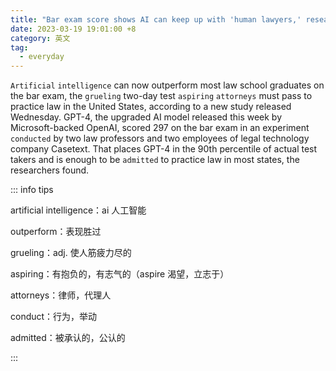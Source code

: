 ```yaml
---
title: "Bar exam score shows AI can keep up with 'human lawyers,' researchers say"
date: 2023-03-19 19:01:00 +8
category: 英文
tag:
  - everyday
---
```


`Artificial` `intelligence` can now outperform most law school graduates on the bar exam, the `grueling` two-day test `aspiring` `attorneys` must pass to practice law in the United States, according to a new study released Wednesday. GPT-4, the upgraded AI model released this week by Microsoft-backed OpenAI, scored 297 on the bar exam in an experiment `conducted` by two law professors and two employees of legal technology company Casetext. That places GPT-4 in the 90th percentile of actual test takers and is enough to be `admitted` to practice law in most states, the researchers found.

::: info tips

artificial intelligence：ai 人工智能

outperform：表现胜过

grueling：adj. 使人筋疲力尽的

aspiring：有抱负的，有志气的（aspire 渴望，立志于）

attorneys：律师，代理人

conduct：行为，举动

admitted：被承认的，公认的

:::

